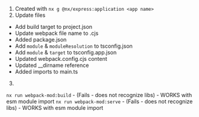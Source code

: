 1. Created with `nx g @nx/express:application <app name>`
2. Update files
 - Add build target to project.json
 - Update webpack file name to .cjs
 - Added package.json
 - Add `module` & `moduleResolution` to tsconfig.json
 - Add `module` & `target` to tsconfig.app.json
 - Updated webpack.config.cjs content
 - Updated __dirname reference
 - Added imports to main.ts
3. 


`nx run webpack-mod:build` - (Fails - does not recognize libs) - WORKS with esm module import
`nx run webpack-mod:serve` - (Fails - does not recognize libs) - WORKS with esm module import
